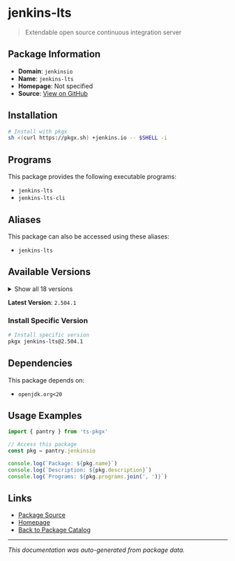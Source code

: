 # jenkins-lts

> Extendable open source continuous integration server

## Package Information

- **Domain**: `jenkinsio`
- **Name**: `jenkins-lts`
- **Homepage**: Not specified
- **Source**: [View on GitHub](https://github.com/pkgxdev/pantry/tree/main/projects/jenkins.io/package.yml)

## Installation

```bash
# Install with pkgx
sh <(curl https://pkgx.sh) +jenkins.io -- $SHELL -i
```

## Programs

This package provides the following executable programs:

- `jenkins-lts`
- `jenkins-lts-cli`

## Aliases

This package can also be accessed using these aliases:

- `jenkins-lts`

## Available Versions

<details>
<summary>Show all 18 versions</summary>

- `2.504.1`, `2.492.3`, `2.492.2`, `2.492.1`, `2.479.3`
- `2.479.2`, `2.479.1`, `2.462.3`, `2.462.2`, `2.462.1`
- `2.452.3`, `2.452.2`, `2.452.1`, `2.440.3`, `2.440.2`
- `2.440.1`, `2.426.3`, `2.426.2`

</details>

**Latest Version**: `2.504.1`

### Install Specific Version

```bash
# Install specific version
pkgx jenkins-lts@2.504.1
```

## Dependencies

This package depends on:

- `openjdk.org<20`

## Usage Examples

```typescript
import { pantry } from 'ts-pkgx'

// Access this package
const pkg = pantry.jenkinsio

console.log(`Package: ${pkg.name}`)
console.log(`Description: ${pkg.description}`)
console.log(`Programs: ${pkg.programs.join(', ')}`)
```

## Links

- [Package Source](https://github.com/pkgxdev/pantry/tree/main/projects/jenkins.io/package.yml)
- [Homepage](#)
- [Back to Package Catalog](../package-catalog.md)

---

*This documentation was auto-generated from package data.*
